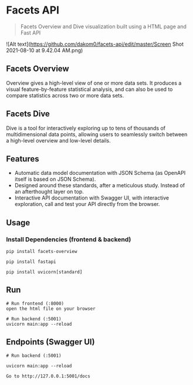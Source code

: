 # Facets API

> Facets Overview and Dive visualization built using a HTML page and Fast API

![Alt text](https://github.com/dakom0/facets-api/edit/master/Screen Shot 2021-08-10 at 9.42.04 AM.png)

## Facets Overview
Overview gives a high-level view of one or more data sets. It produces a visual feature-by-feature statistical analysis, and can also be used to compare statistics across two or more data sets. 

## Facets Dive
Dive is a tool for interactively exploring up to tens of thousands of multidimensional data points, allowing users to seamlessly switch between a high-level overview and low-level details.

## Features

- Automatic data model documentation with JSON Schema (as OpenAPI itself is based on JSON Schema).
- Designed around these standards, after a meticulous study. Instead of an afterthought layer on top.
- Interactive API documentation with Swagger UI, with interactive exploration, call and test your API directly from the browser.


## Usage


### Install Dependencies (frontend & backend)

```
pip install facets-overview

pip install fastapi

pip install uvicorn[standard]
```

## Run

```
# Run frontend (:8000) 
open the html file on your browser

# Run backend (:5001)
uvicorn main:app --reload
```

## Endpoints (Swagger UI)
```
# Run backend (:5001)

uvicorn main:app --reload

Go to http://127.0.0.1:5001/docs
```
